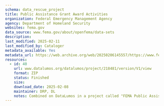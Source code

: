 ```yaml
---
schema: data_rescue_project 
title: Public Assistance Grant Award Activities
organization: Federal Emergency Management Agency
agency: Department of Homeland Security
websites: fema.gov
data_source: www.fema.gov/about/openfema/data-sets
description: 
last_modified: 2025-02-11
last_modified_by: Cataloger
metadata_available: Yes
metadata_url: https://web.archive.org/web/20250206145557/https://www.fema.gov/openfema-data-page/public-assistance-grant-award-activities-v2
resources:
  - id: 40
    url: www.datalumos.org/datalumos/project/218481/version/V1/view
    format: ZIP
    status: Finished
    size: 
    download_date: 2025-02-08
    maintainer: DRP, DL
    notes: Combined on DataLumos in a project called "FEMA Public Assistance Dataset", mirroring grouping on OpenFEMA page
---
```

